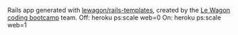 Rails app generated with [lewagon/rails-templates](https://github.com/lewagon/rails-templates), created by the [Le Wagon coding bootcamp](https://www.lewagon.com) team.
Off: heroku ps:scale web=0
On: heroku ps:scale web=1
